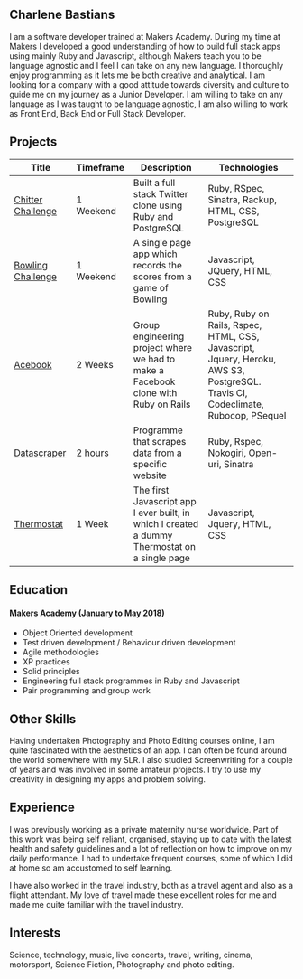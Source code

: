 ## Charlene Bastians

I am a software developer trained at Makers Academy. During my time at Makers I developed a good understanding of how to build full stack apps using mainly Ruby and Javascript, although Makers teach you to be language agnostic and I feel I can take on any new language. I thoroughly enjoy programming as it lets me be both creative and analytical. I am looking for a company with a good attitude towards diversity and culture to guide me on my journey as a Junior Developer. I am willing to take on any language as I was taught to be language agnostic, I am also willing to work as Front End, Back End or Full Stack Developer.
<!---
A sentence about who and what you are. Then a sentence about what you've achieved. And then a sentence about what you're looking for: what you would ideally be doing, with whom and in what environment.
 --->

## Projects

| Title | Timeframe | Description  | Technologies |
|---|---|---|---|
| [Chitter Challenge](https://github.com/CharSV5/chitter-challenge.git)  | 1 Weekend | Built a full stack Twitter clone using Ruby and PostgreSQL | Ruby, RSpec, Sinatra, Rackup, HTML, CSS, PostgreSQL |
| [Bowling Challenge](https://github.com/CharSV5/bowling-challenge.git) | 1 Weekend | A single page app which records the scores from a game of Bowling | Javascript, JQuery, HTML, CSS |
| [Acebook](https://github.com/CharSV5/acebook-byte-3) | 2 Weeks | Group engineering project where we had to make a Facebook clone with Ruby on Rails | Ruby, Ruby on Rails, Rspec, HTML, CSS, Javascript, Jquery, Heroku, AWS S3, PostgreSQL. Travis CI, Codeclimate, Rubocop, PSequel |
| [Datascraper](https://github.com/CharSV5/datascraper) | 2 hours | Programme that scrapes data from a specific website | Ruby, Rspec, Nokogiri, Open-uri, Sinatra |
| [Thermostat](https://github.com/CharSV5/Thermostat.js) | 1 Week | The first Javascript app I ever built, in which I created a dummy Thermostat on a single page | Javascript, Jquery, HTML, CSS |



<!---
Descriptive paragraph of how capable you are at this skill and, if relevant, how it has developed.

- Experience
- Achievements
- Evidence

#### Another Skill

Descriptive paragraph of how capable you are at this skill and, if relevant, how it has developed.

- I achieved A during my work at B (job, or otherwise)
- I contributed to the growth of X while doing Y (job, or otherwise)
- I built this, made this, broke this, fixed this, etc.
- A link to some on-line evidence (blogs, videos, articles, etc.)
--->
## Education

#### Makers Academy (January to May 2018)
<!---
- Curious and passionate about code. [PROVIDE EVIDENCE]
- Fast, independent learner [PROVIDE EVIDENCE]
- Great collaborator [PROVIDE EVIDENCE]
--->
- Object Oriented development
- Test driven development / Behaviour driven development
- Agile methodologies
- XP practices
- Solid principles
- Engineering full stack programmes in Ruby and Javascript
- Pair programming and group work

## Other Skills
Having undertaken Photography and Photo Editing courses online, I am quite fascinated with the aesthetics of an app. I can often be found around the world somewhere with my SLR.
I also studied Screenwriting for a couple of years and was involved in some amateur projects. I try to use my creativity in designing my apps and problem solving.

## Experience

I was previously working as a private maternity nurse worldwide. Part of this work was being self reliant, organised, staying up to date with the latest health and safety guidelines and a lot of reflection on how to improve on my daily performance. I had to undertake frequent courses, some of which I did at home so am accustomed to self learning.

I have also worked in the travel industry, both as a travel agent and also as a flight attendant. My love of travel made these excellent roles for me and made me quite familiar with the travel industry.


## Interests

Science, technology, music, live concerts, travel, writing, cinema, motorsport, Science Fiction, Photography and photo editing.
